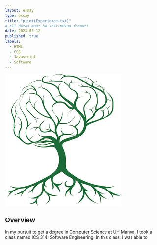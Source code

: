 ```yaml
---
layout: essay
type: essay
title: "print(Experience.txt)"
# All dates must be YYYY-MM-DD format!
date: 2023-05-12
published: true
labels:
  - HTML
  - CSS
  - Javascript
  - Software 
---
```

<img width="75%" src="../img/experience.jpg">

## Overview

In my pursuit to get a degree in Computer Science at UH Manoa, I took a class named ICS 314: Software Engineering. In this class, I was able to 

##
